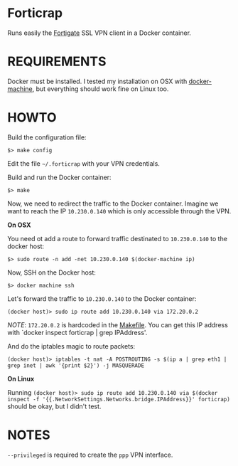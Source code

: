 Forticrap
=========

Runs easily the [Fortigate](https://www.fortinet.com/products/fortigate/) SSL
VPN client in a Docker container.



REQUIREMENTS
============

Docker must be installed. I tested my installation on OSX with
[docker-machine](https://docs.docker.com/machine/install-machine/), but
everything should work fine on Linux too.


HOWTO
=====

Build the configuration file:

`$> make config`

Edit the file `~/.forticrap` with your VPN credentials.

Build and run the Docker container:

`$> make`


Now, we need to redirect the traffic to the Docker container. Imagine we want
to reach the IP `10.230.0.140` which is only accessible through the VPN.


**On OSX**

You need ot add a route to forward traffic destinated to `10.230.0.140` to the
docker host:

`$> sudo route -n add -net 10.230.0.140 $(docker-machine ip)`

Now, SSH on the Docker host:

`$> docker machine ssh`

Let's forward the traffic to `10.230.0.140` to the Docker container:

`(docker host)> sudo ip route add 10.230.0.140 via 172.20.0.2`

*NOTE*: `172.20.0.2` is hardcoded in the [Makefile](./Makefile). You can get this
IP address with `docker inspect forticrap | grep IPAddress'.

And do the iptables magic to route packets:

`(docker host)> iptables -t nat -A POSTROUTING -s $(ip a | grep eth1 | grep inet | awk '{print $2}') -j MASQUERADE`


**On Linux**

Running  `(docker host)> sudo ip route add 10.230.0.140 via $(docker inspect -f '{{.NetworkSettings.Networks.bridge.IPAddress}}' forticrap)` should be okay, but I didn't test.


NOTES
=====

`--privileged` is required to create the `ppp` VPN interface.
